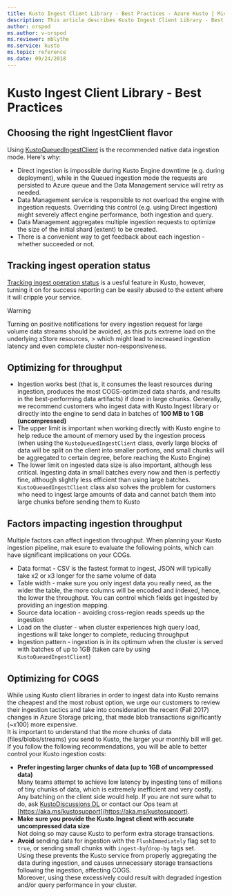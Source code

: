 ```yaml
---
title: Kusto Ingest Client Library - Best Practices - Azure Kusto | Microsoft Docs
description: This article describes Kusto Ingest Client Library - Best Practices in Azure Kusto.
author: orspod
ms.author: v-orspod
ms.reviewer: mblythe
ms.service: kusto
ms.topic: reference
ms.date: 09/24/2018
---
```

# Kusto Ingest Client Library - Best Practices

## Choosing the right IngestClient flavor
Using [KustoQueuedIngestClient](kusto-ingest-client-reference.md#class-kustoqueuedingestclient) is the recommended native data ingestion mode. Here's why:
* Direct ingestion is impossible during Kusto Engine downtime (e.g. during deployment), while in the Queued ingestion mode the requests are persisted to Azure queue and the Data Management service will retry as needed.
* Data Management service is responsible to not overload the engine with ingestion requests. Overriding this control (e.g. using Direct ingestion) might severely affect engine performance, both ingestion and query.
* Data Management aggregates multiple ingestion requests to optimize the size of the initial shard (extent) to be created.
* There is a convenient way to get feedback about each ingestion - whether succeeded or not.

## Tracking ingest operation status
[Tracking ingest operation status](kusto-ingest-client-status.md#tracking-ingestion-status-kustoqueuedingestclient) is a uesful feature in Kusto, however, turning it on for success reporting can be easily abused to the extent where it will cripple your service.<BR>

> [!WARNING]
> Turning on positive notifications for every ingestion request for large volume data streams should be avoided, as this puts extreme load on the underlying xStore resources, > which might lead to increased ingestion latency and even complete cluster non-responsiveness.

## Optimizing for throughput
* Ingestion works best (that is, it consumes the least resources during ingestion, produces the most COGS-optimized data shards, and results in the best-performing data artifacts) if done in large chunks. Generally, we recommend customers who ingest data with Kusto.Ingest library or directly into the engine to send data in batches of **100 MB to 1 GB (uncompressed)**
* The upper limit is important when working directly with Kusto engine to help reduce the amount of memory used by the ingestion process (when using the `KustoQueuedIngestClient` class, overly large blocks of data will be split on the client into smaller portions, and small chunks will be aggregated to certain degree, before reaching the Kusto Engine)
* The lower limit on ingested data size is also important, although less critical. Ingesting data in small batches every now and then is perfectly fine, although slightly less efficient than using large batches. `KustoQueuedIngestClient` class also solves the problem for customers who need to ingest large amounts of data and cannot batch them into large chunks before sending them to Kusto

## Factors impacting ingestion throughput
Multiple factors can affect ingestion throughput. When planning your Kusto ingestion pipeline, mak esure to evaluate the following points, which can have significant implications on your COGs.
* Data format - CSV is the fastest format to ingest, JSON will typically take x2 or x3 longer for the same volume of data
* Table width - make sure you only ingest data you really need, as the wider the table, the more columns will be encoded and indexed, hence, the lower the throughput.
    You can control which fields get ingested by providing an ingestion mapping.
* Source data location - avoiding cross-region reads speeds up the ingestion
* Load on the cluster - when cluster experiences high query load, ingestions will take longer to complete, reducing throughput
* Ingestion pattern - ingestion is in its optimum when the cluster is served with batches of up to 1GB (taken care by using `KustoQueuedIngestClient`)

## Optimizing for COGS
While using Kusto client libraries in order to ingest data into Kusto remains the cheapest and the most robust option, we urge our customers to review their ingestion tactics and take into consideration the recent (Fall 2017) changes in Azure Storage pricing, that made blob transactions significantly (~x100) more expensive.
<BR>
It is important to understand that the more chunks of data (files/blobs/streams) you send to Kusto, the larger your monthly bill will get.
If you follow the following recommendations, you will be able to better control your Kusto ingestion costs:
* **Prefer ingesting larger chunks of data (up to 1GB of uncompressed data)**<br>
    Many teams attempt to achieve low latency by ingesting tens of millions of tiny chunks of data, which is extremely inefficient and very costly.<br>
    Any batching on the client side would help. If you are not sure what to do, ask [KustoDiscussions DL](mailto:KusTalk@microsoft.com) or contact our Ops team at [https://aka.ms/kustosupport](https://aka.ms/kustosupport).
* **Make sure you provide the Kusto.Ingest client with accurate uncompressed data size**<br>
    Not doing so may cause Kusto to perform extra storage transactions.
* **Avoid** sending data for ingestion with the `FlushImmediately` flag set to `true`, or sending small chunks with `ingest-by`/`drop-by` tags set.<br>
    Using these prevents the Kusto service from properly aggregating the data during ingestion, and causes unnecessary storage transactions following the ingestion, affecting COGS.<br>
    Moreover, using these excessively could result with degraded ingestion and/or query performance in your cluster.<br>
    